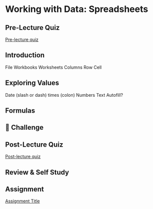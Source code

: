 # Working with Data: Spreadsheets

## Pre-Lecture Quiz

[Pre-lecture quiz]()

## Introduction
File
Workbooks
Worksheets
Columns 
Row
Cell

## Exploring Values
Date (slash or dash) times (colon) 
Numbers
Text
Autofill?

## Formulas



## 🚀 Challenge


## Post-Lecture Quiz

[Post-lecture quiz]()

## Review & Self Study


## Assignment

[Assignment Title](assignment.md)
